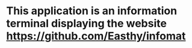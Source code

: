 # This application is an information terminal displaying the website https://github.com/Easthy/infomat
